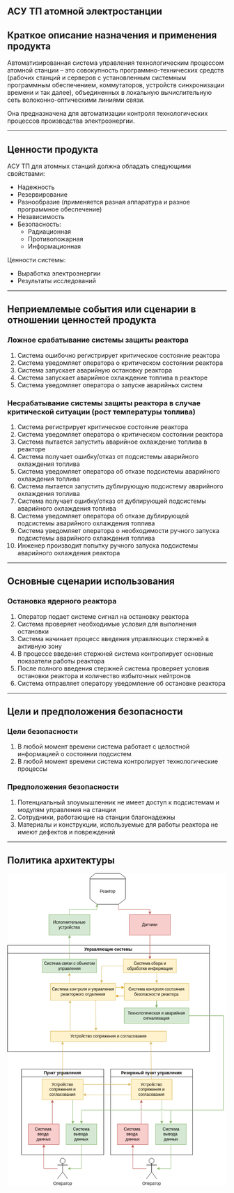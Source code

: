 ## АСУ ТП атомной электростанции
## Краткое описание назначения и применения продукта
Автоматизированная система управления технологическим процессом атомной станции  – это совокупность программно-технических средств (рабочих станций и серверов с установленным системным программным обеспечением, коммутаторов, устройств синхронизации времени и так далее), объединенных в локальную вычислительную сеть волоконно-оптическими линиями связи.

Она предназначена для автоматизации контроля технологических процессов производства электроэнергии.
____
## Ценности продукта
АСУ ТП для атомных станций должна обладать следующими свойствами:
* Надежность
* Резервирование
* Разнообразие (применяется разная аппаратура и разное программное обеспечение)
* Независимость
* Безопасность:
    * Радиационная
    * Противопожарная
    * Информационная

Ценности системы:
* Выработка электроэнергии
* Результаты исследований

____
## Неприемлемые события или сценарии в отношении ценностей продукта
### Ложное срабатывание системы защиты реактора
1. Система ошибочно регистрирует критическое состояние реактора
2. Система уведомляет оператора о критическом состоянии реактора
3. Система запускает аварийную остановку реактора
4. Система запускает аварийное охлаждение топлива в реакторе
5. Система уведомляет оператора о запуске аварийных систем
### Несрабатывание системы защиты реактора в случае критической ситуации (рост температуры топлива)
1. Система регистрирует критическое состояние реактора
2. Система уведомляет оператора о критическом состоянии реактора
3. Система пытается запустить аварийное охлаждение топлива в реакторе
4. Система получает ошибку/отказ от подсистемы аварийного охлаждения топлива
5. Система уведомляет оператора об отказе подсистемы аварийного охлаждения топлива
6. Система пытается запустить дублирующую подсистему аварийного охлаждения топлива
7. Система получает ошибку/отказ от дублирующей подсистемы аварийного охлаждения топлива
8. Система уведомляет оператора об отказе дублирующей подсистемы аварийного охлаждения топлива
9. Система уведомляет оператора о необходимости ручного запуска подсистемы аварийного охлаждения топлива
10. Инженер производит попытку ручного запуска подсистемы аварийного охлаждения реактора
____
## Основные сценарии использования
### Остановка ядерного реактора
1. Оператор подает системе сигнал на остановку реактора
2. Система проверяет необходимые условия для выполнения остановки
3. Система начинает процесс введения управляющих стержней в активную зону
4. В процессе введения стержней система контролирует основные показатели работы реактора
5. После полного введения стержней система проверяет условия остановки реактора и количество избыточных нейтронов
6. Система отправляет оператору уведомление об остановке реактора
____
## Цели и предположения безопасности
### Цели безопасности
1. В любой момент времени система работает с целостной информацией о состоянии подсистем
2. В любой момент времени система контролирует технологические процессы
### Предположения безопасности
1. Потенциальный злоумышленник не имеет доступ к подсистемам и модулям управления на станции
2. Сотрудники, работающие на станции благонадежны
3. Материалы и конструкции, используемые для работы реактора не имеют дефектов и повреждений
____
## Политика архитектуры
![Политика архитектуры](images/asu_tp_aes.png)

